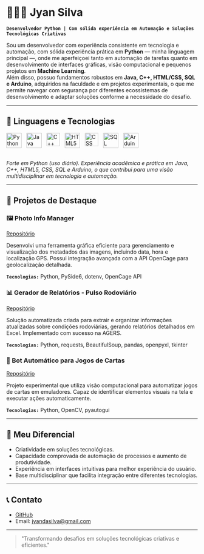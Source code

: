 
# 👨🏻‍💻 Jyan Silva

**`Desenvolvedor Python | Com sólida experiência em Automação e Soluções Tecnológicas Criativas`**

Sou um desenvolvedor com experiência consistente em tecnologia e automação, com sólida experiência prática em **Python** — minha linguagem principal —, onde me aperfeiçoei tanto em automação de tarefas quanto em desenvolvimento de interfaces gráficas, visão computacional e pequenos projetos em **Machine Learning**.  
Além disso, possuo fundamentos robustos em **Java, C++, HTML/CSS, SQL e Arduino**, adquiridos na faculdade e em projetos experimentais, o que me permite navegar com segurança por diferentes ecossistemas de desenvolvimento e adaptar soluções conforme a necessidade do desafio.

---

## 🤖 Linguagens e Tecnologias

<div>
  <img 
      align="left"
      alt="Python"
      title="Python"
      width="40px"
      style="padding-right: 10px;"
      src="https://cdn.jsdelivr.net/gh/devicons/devicon@latest/icons/python/python-original-wordmark.svg" />
  <img 
      align="left"
      alt="Java"
      title="Java (base acadêmica e projetos)"
      width="40px"
      style="padding-right: 10px;"
      src="https://cdn.jsdelivr.net/gh/devicons/devicon@latest/icons/java/java-original-wordmark.svg" />
  <img 
      align="left"
      alt="C++"
      title="C++ (base acadêmica e projetos)"
      width="35px"
      style="padding-right: 10px;"
      src="https://cdn.jsdelivr.net/gh/devicons/devicon@latest/icons/cplusplus/cplusplus-original.svg" />
  <img 
      align="left"
      alt="HTML5"
      title="HTML5 (fundamentos para integrações e interfaces)"
      width="40px"
      style="padding-right: 10px;"
      src="https://cdn.jsdelivr.net/gh/devicons/devicon@latest/icons/html5/html5-original-wordmark.svg" />
  <img
      align="left"
      alt="CSS"
      title="CSS (fundamentos para interfaces web)"
      width="35px"
      style="padding-right: 10px;"
      src="https://cdn.jsdelivr.net/gh/devicons/devicon@latest/icons/css3/css3-original.svg"/>
  <img
      align="left"
      alt="SQL"
      title="SQL (base acadêmica e integração de dados)"
      width="40px"
      style="padding-right: 10px;"
      src="https://cdn.jsdelivr.net/gh/devicons/devicon@latest/icons/azuresqldatabase/azuresqldatabase-original.svg" />
  <img
      align="left"
      alt="Arduino"
      title="Arduino (prototipagem e automação física)"
      width="40px"
      style="padding-right: 10px;"
      src="https://cdn.jsdelivr.net/gh/devicons/devicon@latest/icons/arduino/arduino-original-wordmark.svg" />     
</div>

<br clear="left"/>
<br/>

*Forte em Python (uso diário). Experiência acadêmica e prática em Java, C++, HTML5, CSS, SQL e Arduino, o que contribui para uma visão multidisciplinar em tecnologia e automação.*

---

## 🚀 Projetos de Destaque
### 🖼️ Photo Info Manager

[Repositório](https://github.com/JyanDev/photo-info-manager)

Desenvolvi uma ferramenta gráfica eficiente para gerenciamento e visualização dos metadados das imagens, incluindo data, hora e localização GPS. Possui integração avançada com a API OpenCage para geolocalização detalhada.

**`Tecnologias:`** Python, PySide6, dotenv, OpenCage API

### 📊 Gerador de Relatórios - Pulso Rodoviário

[Repositório](https://github.com/JyanDev/Pulso-Rodoviario)

Solução automatizada criada para extrair e organizar informações atualizadas sobre condições rodoviárias, gerando relatórios detalhados em Excel. Implementado com sucesso na AGERS.

**`Tecnologias:`** Python, requests, BeautifulSoup, pandas, openpyxl, tkinter

### 🎴 Bot Automático para Jogos de Cartas

[Repositório](https://github.com/JyanDev/bot-jogador-de-cartas)

Projeto experimental que utiliza visão computacional para automatizar jogos de cartas em emuladores. Capaz de identificar elementos visuais na tela e executar ações automaticamente.

**`Tecnologias:`** Python, OpenCV, pyautogui
      
---

## 🌟 Meu Diferencial

* Criatividade em soluções tecnológicas.
* Capacidade comprovada de automação de processos e aumento de produtividade.
* Experiência em interfaces intuitivas para melhor experiência do usuário.
* Base multidisciplinar que facilita integração entre diferentes tecnologias.

---

## 📞 Contato

* [GitHub](https://github.com/JyanDev)
* Email: [jyandasilva@gmail.com](mailto:jyandasilva@gmail.com)

---

> "Transformando desafios em soluções tecnológicas criativas e eficientes."
